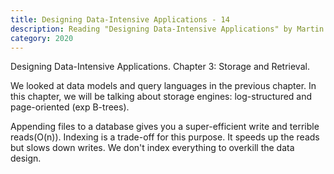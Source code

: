 ```yaml
---
title: Designing Data-Intensive Applications - 14
description: Reading "Designing Data-Intensive Applications" by Martin Kleppmann
category: 2020
---
```


Designing Data-Intensive Applications. Chapter 3: Storage and Retrieval.

We looked at data models and query languages in the previous chapter. In this chapter, we will be talking about storage engines: log-structured and page-oriented (exp B-trees).

Appending files to a database gives you a super-efficient write and terrible reads(O(n)). Indexing is a trade-off for this purpose. It speeds up the reads but slows down writes. We don't index everything to overkill the data design.
